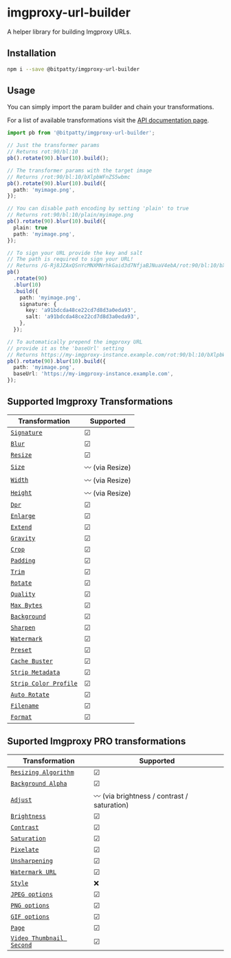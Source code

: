 # imgproxy-url-builder

A helper library for building Imgproxy URLs.

## Installation

```sh
npm i --save @bitpatty/imgproxy-url-builder
```

## Usage

You can simply import the param builder and chain your transformations.

For a list of available transformations visit the [API documentation page](https://zint.ch/imgproxy-url-builder/classes/ParamBuilder.html).

```typescript
import pb from '@bitpatty/imgproxy-url-builder';

// Just the transformer params
// Returns rot:90/bl:10
pb().rotate(90).blur(10).build();

// The transformer params with the target image
// Returns /rot:90/bl:10/bXlpbWFnZS5wbmc
pb().rotate(90).blur(10).build({
  path: 'myimage.png',
});

// You can disable path encoding by setting 'plain' to true
// Returns rot:90/bl:10/plain/myimage.png
pb().rotate(90).blur(10).build({
  plain: true
  path: 'myimage.png',
});

// To sign your URL provide the key and salt
// The path is required to sign your URL!
// Returns /G-Rj8JZAxQSnYcMNXMNrhkGaid3d7NfjaBJNuaV4ebA/rot:90/bl:10/bXlpbWFnZS5wbmc
pb()
  .rotate(90)
  .blur(10)
  .build({
    path: 'myimage.png',
    signature: {
      key: 'a91bdcda48ce22cd7d8d3a0eda93',
      salt: 'a91bdcda48ce22cd7d8d3a0eda93',
    },
  });

// To automatically prepend the imgproxy URL
// provide it as the 'baseUrl' setting
// Returns https://my-imgproxy-instance.example.com/rot:90/bl:10/bXlpbWFnZS5wbmc
pb().rotate(90).blur(10).build({
  path: 'myimage.png',
  baseUrl: 'https://my-imgproxy-instance.example.com',
});
```

## Supported Imgproxy Transformations

| Transformation                                                                                                                    | Supported       |
| --------------------------------------------------------------------------------------------------------------------------------- | --------------- |
| [`Signature`](https://github.com/imgproxy/imgproxy/blob/master/docs/generating_the_url_advanced.md#signature)                     | ☑               |
| [`Blur`](https://github.com/imgproxy/imgproxy/blob/master/docs/generating_the_url_advanced.md#blur)                               | ☑               |
| [`Resize`](https://github.com/imgproxy/imgproxy/blob/master/docs/generating_the_url_advanced.md#resize)                           | ☑               |
| [`Size`](https://github.com/imgproxy/imgproxy/blob/master/docs/generating_the_url_advanced.md#size)                               | 〰 (via Resize) |
| [`Width`](https://github.com/imgproxy/imgproxy/blob/master/docs/generating_the_url_advanced.md#width)                             | 〰 (via Resize) |
| [`Height`](https://github.com/imgproxy/imgproxy/blob/master/docs/generating_the_url_advanced.md#height)                           | 〰 (via Resize) |
| [`Dpr`](https://github.com/imgproxy/imgproxy/blob/master/docs/generating_the_url_advanced.md#dpr)                                 | ☑               |
| [`Enlarge`](https://github.com/imgproxy/imgproxy/blob/master/docs/generating_the_url_advanced.md#enlarge)                         | ☑               |
| [`Extend`](https://github.com/imgproxy/imgproxy/blob/master/docs/generating_the_url_advanced.md#extend)                           | ☑               |
| [`Gravity`](https://github.com/imgproxy/imgproxy/blob/master/docs/generating_the_url_advanced.md#gravity)                         | ☑               |
| [`Crop`](https://github.com/imgproxy/imgproxy/blob/master/docs/generating_the_url_advanced.md#crop)                               | ☑               |
| [`Padding`](https://github.com/imgproxy/imgproxy/blob/master/docs/generating_the_url_advanced.md#padding)                         | ☑               |
| [`Trim`](https://github.com/imgproxy/imgproxy/blob/master/docs/generating_the_url_advanced.md#trim)                               | ☑               |
| [`Rotate`](https://github.com/imgproxy/imgproxy/blob/master/docs/generating_the_url_advanced.md#rotate)                           | ☑               |
| [`Quality`](https://github.com/imgproxy/imgproxy/blob/master/docs/generating_the_url_advanced.md#quality)                         | ☑               |
| [`Max Bytes`](https://github.com/imgproxy/imgproxy/blob/master/docs/generating_the_url_advanced.md#max-bytes)                     | ☑               |
| [`Background`](https://github.com/imgproxy/imgproxy/blob/master/docs/generating_the_url_advanced.md#background)                   | ☑               |
| [`Sharpen`](https://github.com/imgproxy/imgproxy/blob/master/docs/generating_the_url_advanced.md#sharpen)                         | ☑               |
| [`Watermark`](https://github.com/imgproxy/imgproxy/blob/master/docs/generating_the_url_advanced.md#watermark)                     | ☑               |
| [`Preset`](https://github.com/imgproxy/imgproxy/blob/master/docs/generating_the_url_advanced.md#preset)                           | ☑               |
| [`Cache Buster`](https://github.com/imgproxy/imgproxy/blob/master/docs/generating_the_url_advanced.md#cache-buster)               | ☑               |
| [`Strip Metadata`](https://github.com/imgproxy/imgproxy/blob/master/docs/generating_the_url_advanced.md#strip-metadata)           | ☑               |
| [`Strip Color Profile`](https://github.com/imgproxy/imgproxy/blob/master/docs/generating_the_url_advanced.md#strip-color-profile) | ☑               |
| [`Auto Rotate`](https://github.com/imgproxy/imgproxy/blob/master/docs/generating_the_url_advanced.md#auto-rotate)                 | ☑               |
| [`Filename`](https://github.com/imgproxy/imgproxy/blob/master/docs/generating_the_url_advanced.md#filename)                       | ☑               |
| [`Format`](https://github.com/imgproxy/imgproxy/blob/master/docs/generating_the_url_advanced.md#format)                           | ☑               |

## Suported Imgproxy PRO transformations

| Transformation                                                                                                                                                   | Supported                                   |
| ---------------------------------------------------------------------------------------------------------------------------------------------------------------- | ------------------------------------------- |
| [`Resizing Algorithm`](https://github.com/imgproxy/imgproxy/blob/master/docs/generating_the_url_advanced.md#resizing-algorithm-idresizing-algorithm)             | ☑                                           |
| [`Background Alpha`](https://github.com/imgproxy/imgproxy/blob/master/docs/generating_the_url_advanced.md#background-alpha-idbackground-alpha)                   | ☑                                           |
| [`Adjust`](https://github.com/imgproxy/imgproxy/blob/master/docs/generating_the_url_advanced.md#adjust)                                                          | 〰 (via brightness / contrast / saturation) |
| [`Brightness`](https://github.com/imgproxy/imgproxy/blob/master/docs/generating_the_url_advanced.md#brightness-idbrightness)                                     | ☑                                           |
| [`Contrast`](https://github.com/imgproxy/imgproxy/blob/master/docs/generating_the_url_advanced.md#contrast-idcontrast)                                           | ☑                                           |
| [`Saturation`](https://github.com/imgproxy/imgproxy/blob/master/docs/generating_the_url_advanced.md#saturation-idsaturation)                                     | ☑                                           |
| [`Pixelate`](https://github.com/imgproxy/imgproxy/blob/master/docs/generating_the_url_advanced.md#pixelate-idpixelate)                                           | ☑                                           |
| [`Unsharpening`](https://github.com/imgproxy/imgproxy/blob/master/docs/generating_the_url_advanced.md#unsharpening-idunsharpening)                               | ☑                                           |
| [`Watermark URL`](https://github.com/imgproxy/imgproxy/blob/master/docs/generating_the_url_advanced.md#watermark-url-idwatermark)                                | ☑                                           |
| [`Style`](https://github.com/imgproxy/imgproxy/blob/master/docs/generating_the_url_advanced.md#style-idstyle)                                                    | ❌                                          |
| [`JPEG options`](https://github.com/imgproxy/imgproxy/blob/master/docs/generating_the_url_advanced.md#jpeg-options-idjpeg-options)                               | ☑                                           |
| [`PNG options`](https://github.com/imgproxy/imgproxy/blob/master/docs/generating_the_url_advanced.md#png-options-idpng-options)                                  | ☑                                           |
| [`GIF options`](https://github.com/imgproxy/imgproxy/blob/master/docs/generating_the_url_advanced.md#gif-options-idgif-options)                                  | ☑                                           |
| [`Page`](https://github.com/imgproxy/imgproxy/blob/master/docs/generating_the_url_advanced.md#page-idpage)                                                       | ☑                                           |
| [`Video Thumbnail Second`](https://github.com/imgproxy/imgproxy/blob/master/docs/generating_the_url_advanced.md#video-thumbnail-second-idvideo-thumbnail-second) | ☑                                           |
